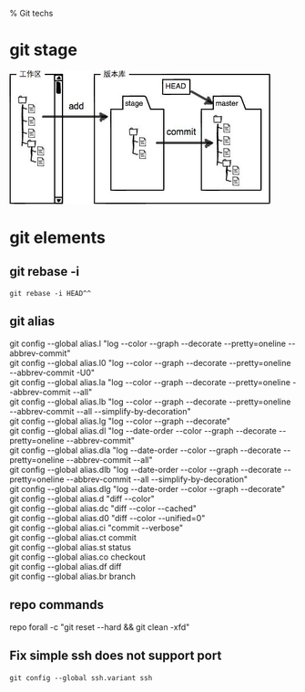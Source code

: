 % Git techs

<link id="linkstyle" rel='stylesheet' href='css/markdown.css'/>

# git stage #

![stage](images/git_stage.jpg)

# git elements #

## git rebase -i ##

``` shell
git rebase -i HEAD^^
```

## git alias ##

git config --global alias.l "log --color --graph --decorate --pretty=oneline --abbrev-commit"  
git config --global alias.l0 "log --color --graph --decorate --pretty=oneline --abbrev-commit -U0"  
git config --global alias.la "log --color --graph --decorate --pretty=oneline --abbrev-commit --all"  
git config --global alias.lb "log --color --graph --decorate --pretty=oneline --abbrev-commit --all --simplify-by-decoration"  
git config --global alias.lg "log --color --graph --decorate"  
git config --global alias.dl "log --date-order --color --graph --decorate --pretty=oneline --abbrev-commit"  
git config --global alias.dla "log --date-order --color --graph --decorate --pretty=oneline --abbrev-commit --all"  
git config --global alias.dlb "log --date-order --color --graph --decorate --pretty=oneline --abbrev-commit --all --simplify-by-decoration"  
git config --global alias.dlg "log --date-order --color --graph --decorate"  
git config --global alias.d "diff --color"  
git config --global alias.dc "diff --color --cached"  
git config --global alias.d0 "diff --color --unified=0"  
git config --global alias.ci "commit --verbose"  
git config --global alias.ct commit  
git config --global alias.st status  
git config --global alias.co checkout  
git config --global alias.df diff  
git config --global alias.br branch  

## repo commands ##

repo forall -c "git reset --hard && git clean -xfd"  

## Fix simple ssh does not support port ##

`git config --global ssh.variant ssh`

